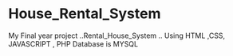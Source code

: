 # House_Rental_System
My Final year project ..Rental_House_System .. Using HTML ,CSS, JAVASCRIPT , PHP Database is MYSQL
